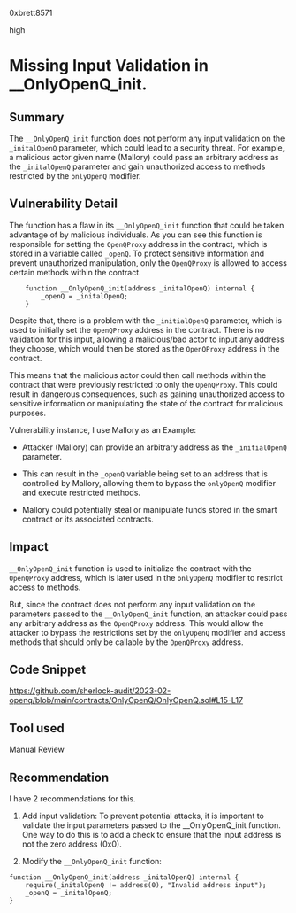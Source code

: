 0xbrett8571

high

# Missing Input Validation in __OnlyOpenQ_init.

## Summary
The `__OnlyOpenQ_init` function does not perform any input validation on the `_initalOpenQ` parameter, which could lead to a security threat.
For example, a malicious actor given name (Mallory) could pass an arbitrary address as the `_initalOpenQ` parameter and gain unauthorized access to methods restricted by the `onlyOpenQ` modifier.

## Vulnerability Detail
The function has a flaw in its `__OnlyOpenQ_init` function that could be taken advantage of by malicious individuals. As you can see this function is responsible for setting the `OpenQProxy` address in the contract, which is stored in a variable called `_openQ`. To protect sensitive information and prevent unauthorized manipulation, only the `OpenQProxy` is allowed to access certain methods within the contract.
```solidity
    function __OnlyOpenQ_init(address _initalOpenQ) internal {
        _openQ = _initalOpenQ;
    }
```
Despite that, there is a problem with the `_initialOpenQ` parameter, which is used to initially set the `OpenQProxy` address in the contract. There is no validation for this input, allowing a malicious/bad actor to input any address they choose, which would then be stored as the `OpenQProxy` address in the contract.

This means that the malicious actor could then call methods within the contract that were previously restricted to only the `OpenQProxy`. This could result in dangerous consequences, such as gaining unauthorized access to sensitive information or manipulating the state of the contract for malicious purposes.

Vulnerability instance, I use Mallory as an Example:
* Attacker (Mallory) can provide an arbitrary address as the `_initialOpenQ` parameter.

* This can result in the `_openQ` variable being set to an address that is controlled by Mallory, allowing them to bypass the `onlyOpenQ` modifier and execute restricted methods.

* Mallory could potentially steal or manipulate funds stored in the smart contract or its associated contracts.

## Impact
`__OnlyOpenQ_init` function is used to initialize the contract with the `OpenQProxy` address, which is later used in the `onlyOpenQ` modifier to restrict access to methods.

But, since the contract does not perform any input validation on the parameters passed to the `__OnlyOpenQ_init` function, an attacker could pass any arbitrary address as the `OpenQProxy` address. This would allow the attacker to bypass the restrictions set by the `onlyOpenQ` modifier and access methods that should only be callable by the `OpenQProxy` address.

## Code Snippet
https://github.com/sherlock-audit/2023-02-openq/blob/main/contracts/OnlyOpenQ/OnlyOpenQ.sol#L15-L17

## Tool used

Manual Review

## Recommendation
I have 2 recommendations for this.

1. Add input validation: To prevent potential attacks, it is important to validate the input parameters passed to the __OnlyOpenQ_init function. One way to do this is to add a check to ensure that the input address is not the zero address (0x0).

2. Modify the `__OnlyOpenQ_init` function:
```solidity
function __OnlyOpenQ_init(address _initalOpenQ) internal {
    require(_initalOpenQ != address(0), "Invalid address input");
    _openQ = _initalOpenQ;
}
```